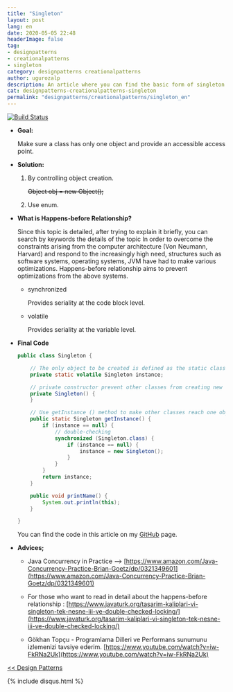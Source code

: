 ```yaml
---
title: "Singleton"
layout: post
lang: en
date: 2020-05-05 22:48
headerImage: false
tag:
- designpatterns
- creationalpatterns
- singleton
category: designpatterns creationalpatterns
author: ugurozalp
description: An article where you can find the basic form of singleton pattern
cat: designpatterns-creationalpatterns-singleton
permalink: "designpatterns/creationalpatterns/singleton_en"
---
```

[![Build Status](https://travis-ci.org/joemccann/dillinger.svg?branch=master)](https://travis-ci.org/joemccann/dillinger)
- **Goal:**

    Make sure a class has only one object and provide an accessible access point.

- **Solution:**
    1. By controlling object creation.

        ~~Object obj = new Object();~~

    2. Use enum.

- **What is Happens-before Relationship?**

    Since this topic is detailed, after trying to explain it briefly, you can search by keywords the details of the topic
    In order to overcome the constraints arising from the computer architecture (<span class="evidence">Von Neumann, Harvard</span>) and respond to the increasingly high need, structures such as software systems, operating systems, JVM have had to make various optimizations. Happens-before relationship aims to prevent optimizations from the above systems.

    - synchronized

        Provides seriality at the code block level.

    - volatile

        Provides seriality at the variable level.

- **Final Code**

    ```java
    public class Singleton {

        // The only object to be created is defined as the static class variable.
        private static volatile Singleton instance;

        // private constructor prevent other classes from creating new object with new() keyword.
        private Singleton() {
        }

        // Use getInstance () method to make other classes reach one object
        public static Singleton getInstance() {
            if (instance == null) {
                // double-checking
                synchronized (Singleton.class) {
                    if (instance == null) {
                        instance = new Singleton();
                    }
                }
            }
            return instance;
        }

        public void printName() {
            System.out.println(this);
        }

    }
    ```
    
    You can find the code in this article on my [GitHub](https://github.com/ugurozalp/DesignPatterns/tree/master/src/com/ugurozalp/designpatterns/creational/singleton) page.

- **Advices;**
    - Java Concurrency in Practice —> [https://www.amazon.com/Java-Concurrency-Practice-Brian-Goetz/dp/0321349601](https://www.amazon.com/Java-Concurrency-Practice-Brian-Goetz/dp/0321349601)

    - For those who want to read in detail about the happens-before relationship : [https://www.javaturk.org/tasarim-kaliplari-vi-singleton-tek-nesne-iii-ve-double-checked-locking/](https://www.javaturk.org/tasarim-kaliplari-vi-singleton-tek-nesne-iii-ve-double-checked-locking/)

    - Gökhan Topçu - Programlama Dilleri ve Performans sunumunu izlemenizi tavsiye ederim. [https://www.youtube.com/watch?v=iw-FkRNa2Uk](https://www.youtube.com/watch?v=iw-FkRNa2Uk)


[<< Design Patterns](/designpatterns_en/)


{% include disqus.html %}


[1]: https://docs.oracle.com/javase/8/docs/api/java/util/concurrent/package-summary.html#MemoryVisibility